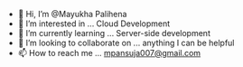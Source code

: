 - 👋 Hi, I’m @Mayukha Palihena
- 👀 I’m interested in ... Cloud Development
- 🌱 I’m currently learning ... Server-side development
- 💞️ I’m looking to collaborate on ... anything I can be helpful
- 📫 How to reach me ... mpansuja007@gmail.com

<!---
LokoGod/LokoGod is a ✨ special ✨ repository because its `README.md` (this file) appears on your GitHub profile.
You can click the Preview link to take a look at your changes.
--->
